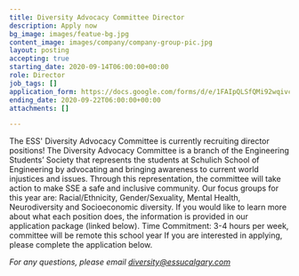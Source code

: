 ```yaml
---
title: Diversity Advocacy Committee Director
description: Apply now
bg_image: images/featue-bg.jpg
content_image: images/company/company-group-pic.jpg
layout: posting
accepting: true
starting_date: 2020-09-14T06:00:00+00:00
role: Director
job_tags: []
application_form: https://docs.google.com/forms/d/e/1FAIpQLSfQMi92wqivc00ICJ6gASOpAEhsDwGlkMlsCxJ7vD3CZPuu_Q/viewform?embedded=true
ending_date: 2020-09-22T06:00:00+00:00
attachments: []

---
```

The ESS' Diversity Advocacy Committee is currently recruiting director positions! The Diversity Advocacy Committee is a branch of the Engineering Students’ Society that represents the students at Schulich School of Engineering by advocating and bringing awareness to current world injustices and issues. Through this representation, the committee will take action to make SSE a safe and inclusive community. Our focus groups for this year are: Racial/Ethnicity, Gender/Sexuality, Mental Health, Neurodiversity and Socioeconomic diversity. If you would like to learn more about what each position does, the information is provided in our application package (linked below). Time Commitment: 3-4 hours per week, committee will be remote this school year If you are interested in applying, please complete the application below.

*For any questions, please email diversity@essucalgary.com*